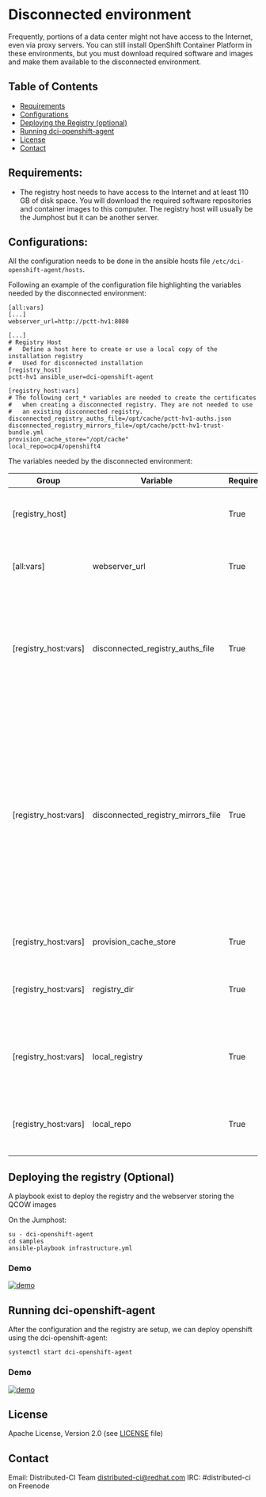 # Disconnected environment

Frequently, portions of a data center might not have access to the Internet, even via proxy servers. You can still install OpenShift Container Platform in these environments, but you must download required software and images and make them available to the disconnected environment.

## Table of Contents

- [Requirements](#requirements)
- [Configurations](#configurations)
- [Deploying the Registry (optional)](#deploying-the-registry-(optional))
- [Running dci-openshift-agent](#running-dci-openshift-agent)
- [License](#license)
- [Contact](#contact)

## Requirements:
* The registry host needs to have access to the Internet and at least 110 GB of disk space. You will download the required software repositories and container images to this computer. The registry host will usually be the Jumphost but it can be another server.

## Configurations:
All the configuration needs to be done in the ansible hosts file `/etc/dci-openshift-agent/hosts`.

Following an example of the configuration file highlighting the variables needed by the disconnected environment:
```
[all:vars]
[...]
webserver_url=http://pctt-hv1:8080

[...]
# Registry Host
#   Define a host here to create or use a local copy of the installation registry
#   Used for disconnected installation
[registry_host]
pctt-hv1 ansible_user=dci-openshift-agent

[registry_host:vars]
# The following cert_* variables are needed to create the certificates
#   when creating a disconnected registry. They are not needed to use
#   an existing disconnected registry.
disconnected_registry_auths_file=/opt/cache/pctt-hv1-auths.json
disconnected_registry_mirrors_file=/opt/cache/pctt-hv1-trust-bundle.yml
provision_cache_store="/opt/cache"
local_repo=ocp4/openshift4
```
The variables needed by the disconnected environment:

| Group                   | Variable | Required      | Type   | Description                                   |
| ----------------------- | -------- | ------------- | ------ |---------------------------------------------------- |
| [registry_host]         |          | True          | String | Define a host here to create or use a local registry |
| [all:vars] | webserver_url | True | String | URL of the webserver hosting the qcow images |
| [registry_host:vars] | disconnected_registry_auths_file | True | String | File that contains extra auth tokens to include in the pull-secret. This file will be generated if it doesn't exist. |
| [registry_host:vars] | disconnected_registry_mirrors_file | True | String | File that contains the addition trust bundle and image content sources for the local registry. The contents of this file will be appended to the install-config.yml file. This file will be generated if it doesn't exist. |
| [registry_host:vars] | provision_cache_store | True | String | Folder using for the caching |
| [registry_host:vars] | registry_dir | True | String | Folder where to store the openshift container images |
| [registry_host:vars] | local_registry | True | String | URL of the local registry hosting the openshift container images |
| [registry_host:vars] | local_repo | True | String | Specify the name of the repository to create in your registry, |

## Deploying the registry (Optional)

A playbook exist to deploy the registry and the webserver storing the QCOW images

On the Jumphost:
```
su - dci-openshift-agent
cd samples
ansible-playbook infrastructure.yml
```

### Demo
[![demo](https://asciinema.org/a/vUVI3w23OBqQaM0Ux7IDOlaiq.svg)](https://asciinema.org/a/vUVI3w23OBqQaM0Ux7IDOlaiq?autoplay=1)

## Running dci-openshift-agent
After the configuration and the registry are setup, we can deploy openshift using the dci-openshift-agent:
```
systemctl start dci-openshift-agent
```

### Demo
[![demo](https://asciinema.org/a/NPzhkoN68b1rpY0N0PEHrnYG1.svg)](https://asciinema.org/a/NPzhkoN68b1rpY0N0PEHrnYG1?autoplay=1)

## License

Apache License, Version 2.0 (see [LICENSE](LICENSE) file)

## Contact

Email: Distributed-CI Team <distributed-ci@redhat.com>
IRC: #distributed-ci on Freenode
